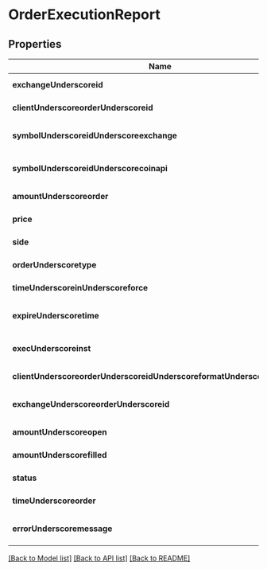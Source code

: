 # OrderExecutionReport

## Properties
Name | Type | Description | Notes
------------ | ------------- | ------------- | -------------
**exchangeUnderscoreid** | **string** |  | [default to null]
**clientUnderscoreorderUnderscoreid** | **string** |  | [default to null]
**symbolUnderscoreidUnderscoreexchange** | **string** |  | [optional] [default to null]
**symbolUnderscoreidUnderscorecoinapi** | **string** |  | [optional] [default to null]
**amountUnderscoreorder** | **integer** |  | [default to null]
**price** | **integer** |  | [default to null]
**side** | [**OrdSide**](OrdSide.md) |  | [default to null]
**orderUnderscoretype** | [**OrdType**](OrdType.md) |  | [default to null]
**timeUnderscoreinUnderscoreforce** | [**TimeInForce**](TimeInForce.md) |  | [default to null]
**expireUnderscoretime** | **string** |  | [optional] [default to null]
**execUnderscoreinst** | **array[string]** |  | [optional] [default to null]
**clientUnderscoreorderUnderscoreidUnderscoreformatUnderscoreexchange** | **string** |  | [default to null]
**exchangeUnderscoreorderUnderscoreid** | **string** |  | [optional] [default to null]
**amountUnderscoreopen** | **integer** |  | [default to null]
**amountUnderscorefilled** | **integer** |  | [default to null]
**status** | [**OrdStatus**](OrdStatus.md) |  | [default to null]
**timeUnderscoreorder** | **array[array[string]]** |  | [default to null]
**errorUnderscoremessage** | **string** |  | [optional] [default to null]

[[Back to Model list]](../README.md#documentation-for-models) [[Back to API list]](../README.md#documentation-for-api-endpoints) [[Back to README]](../README.md)


